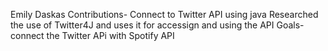 Emily Daskas
Contributions- Connect to Twitter API using java
               Researched the use of Twitter4J and uses it for accessign and using the API
Goals- connect the Twitter APi with Spotify API
